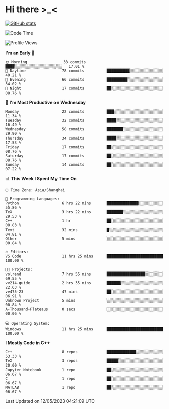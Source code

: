 # Hi there \>_<

[![GitHub stats](https://github-readme-stats.vercel.app/api?username=ARessegetesStery&show_icons=true&theme=transparent)](https://github.com/anuraghazra/github-readme-stats)

<!--START_SECTION:waka-->
![Code Time](http://img.shields.io/badge/Code%20Time-75%20hrs%2011%20mins-blue)

![Profile Views](http://img.shields.io/badge/Profile%20Views-2-blue)

**I'm an Early 🐤** 

```text
🌞 Morning                33 commits          ████░░░░░░░░░░░░░░░░░░░░░   17.01 % 
🌆 Daytime                78 commits          ██████████░░░░░░░░░░░░░░░   40.21 % 
🌃 Evening                66 commits          █████████░░░░░░░░░░░░░░░░   34.02 % 
🌙 Night                  17 commits          ██░░░░░░░░░░░░░░░░░░░░░░░   08.76 % 
```
📅 **I'm Most Productive on Wednesday** 

```text
Monday                   22 commits          ███░░░░░░░░░░░░░░░░░░░░░░   11.34 % 
Tuesday                  32 commits          ████░░░░░░░░░░░░░░░░░░░░░   16.49 % 
Wednesday                58 commits          ███████░░░░░░░░░░░░░░░░░░   29.90 % 
Thursday                 34 commits          ████░░░░░░░░░░░░░░░░░░░░░   17.53 % 
Friday                   17 commits          ██░░░░░░░░░░░░░░░░░░░░░░░   08.76 % 
Saturday                 17 commits          ██░░░░░░░░░░░░░░░░░░░░░░░   08.76 % 
Sunday                   14 commits          ██░░░░░░░░░░░░░░░░░░░░░░░   07.22 % 
```


📊 **This Week I Spent My Time On** 

```text
🕑︎ Time Zone: Asia/Shanghai

💬 Programming Languages: 
Python                   6 hrs 22 mins       ██████████████░░░░░░░░░░░   55.86 % 
TeX                      3 hrs 22 mins       ███████░░░░░░░░░░░░░░░░░░   29.53 % 
C++                      1 hr                ██░░░░░░░░░░░░░░░░░░░░░░░   08.83 % 
Text                     32 mins             █░░░░░░░░░░░░░░░░░░░░░░░░   04.81 % 
Other                    5 mins              ░░░░░░░░░░░░░░░░░░░░░░░░░   00.84 % 

🔥 Editors: 
VS Code                  11 hrs 25 mins      █████████████████████████   100.00 % 

🐱‍💻 Projects: 
volrend                  7 hrs 56 mins       █████████████████░░░░░░░░   69.55 % 
vv214-guide              2 hrs 35 mins       ██████░░░░░░░░░░░░░░░░░░░   22.63 % 
ve475-23                 47 mins             ██░░░░░░░░░░░░░░░░░░░░░░░   06.91 % 
Unknown Project          5 mins              ░░░░░░░░░░░░░░░░░░░░░░░░░   00.84 % 
A-Thousand-Plateaus      0 secs              ░░░░░░░░░░░░░░░░░░░░░░░░░   00.06 % 

💻 Operating System: 
Windows                  11 hrs 25 mins      █████████████████████████   100.00 % 
```

**I Mostly Code in C++** 

```text
C++                      8 repos             █████████████░░░░░░░░░░░░   53.33 % 
TeX                      3 repos             █████░░░░░░░░░░░░░░░░░░░░   20.00 % 
Jupyter Notebook         1 repo              ██░░░░░░░░░░░░░░░░░░░░░░░   06.67 % 
C                        1 repo              ██░░░░░░░░░░░░░░░░░░░░░░░   06.67 % 
MATLAB                   1 repo              ██░░░░░░░░░░░░░░░░░░░░░░░   06.67 % 
```




 Last Updated on 12/05/2023 04:21:09 UTC
<!--END_SECTION:waka-->
